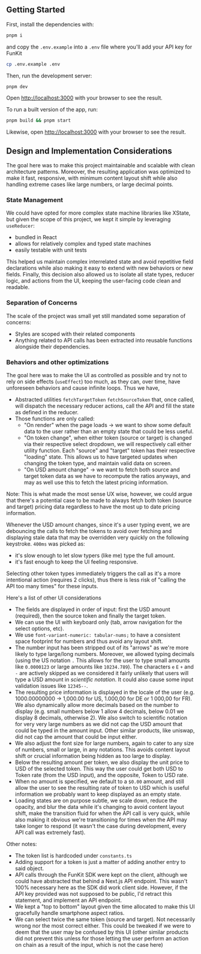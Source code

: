 ## Getting Started

First, install the dependencies with:

```bash
pnpm i
```

and copy the `.env.example` into a `.env` file where you'll add your API key for FunKit

```bash
cp .env.example .env
```

Then, run the development server:

```bash
pnpm dev
```

Open [http://localhost:3000](http://localhost:3000) with your browser to see the result.

To run a built version of the app, run:

```bash
pnpm build && pnpm start
```

Likewise, open [http://localhost:3000](http://localhost:3000) with your browser to see the result.

## Design and Implementation Considerations

The goal here was to make this project maintainable and scalable with clean architecture patterns. Moreover, the resulting application was optimized to make it fast, responsive, with minimum content layout shift while also handling extreme cases like large numbers, or large decimal points.

### State Management

We could have opted for more complex state machine libraries like XState, but given the scope of this project, we kept it simple by leveraging `useReducer`:

- bundled in React
- allows for relatively complex and typed state machines
- easily testable with unit tests

This helped us maintain complex interrelated state and avoid repetitive field declarations while also making it easy to extend with new behaviors or new fields.
Finally, this decision also allowed us to isolate all state types, reducer logic, and actions from the UI, keeping the user-facing code clean and readable.

### Separation of Concerns

The scale of the project was small yet still mandated some separation of concerns:

- Styles are scoped with their related components
- Anything related to API calls has been extracted into reusable functions alongside their dependencies.

### Behaviors and other optimizations

The goal here was to make the UI as controlled as possible and try not to rely on side effects (`useEffect`) too much, as they can, over time, have unforeseen behaviors and cause infinite loops. Thus we have,

- Abstracted utilities `fetchTargetToken` `fetchSourceToken` that, once called, will dispatch the necessary reducer actions, call the API and fill the state as defined in the reducer.
- Those functions are only called:
  - "On render" when the page loads -> we want to show some default data to the user rather than an empty state that could be less useful.
  - "On token change", when either token (source or target) is changed via their respective select dropdown, we will respectively call either utility function. Each "source" and "target" token has their respective "loading" state. This allows us to have targeted updates when changing the token type, and maintain valid data on screen.
  - "On USD amount change" -> we want to fetch both source and target token data as we have to recompute the ratios anyways, and may as well use this to fetch the latest pricing information.

Note: This is what made the most sense UX wise, however, we could argue that there's a potential case to be made to always fetch both token (source and target) pricing data regardless to have the most up to date pricing information.

Whenever the USD amount changes, since it's a user typing event, we are debouncing the calls to fetch the tokens to avoid over fetching and displaying stale data that may be overridden very quickly on the following keystroke. `400ms` was picked as:

- it's slow enough to let slow typers (like me) type the full amount.
- it's fast enough to keep the UI feeling responsive.

Selecting other token types immediately triggers the call as it's a more intentional action (requires 2 clicks), thus there is less risk of "calling the API too many times" for these inputs.

Here's a list of other UI considerations

- The fields are displayed in order of input: first the USD amount (required), then the source token and finally the target token.
- We can use the UI with keyboard only (tab, arrow navigation for the select options, etc).
- We use `font-variant-numeric: tabular-nums;` to have a consistent space footprint for numbers and thus avoid any layout shift.
- The number input has been stripped out of its "arrows" as we're more likely to type large/long numbers. Moreover, we allowed typing decimals (using the US notation `.` This allows for the user to type small amounts like `0.0000123` or large amounts like `10234.789`). The characters `e` `E` `+` and `-` are actively skipped as we considered it fairly unlikely that users will type a USD amount in _scientific notation_. It could also cause some input validation issues like `12345--`.
- The resulting price information is displayed in the locale of the user (e.g. 1000.00000000 -> 1,000.00 for US, 1.000,00 for DE or 1 000,00 for FR). We also dynamically allow more decimals based on the number to display (e.g. small numbers below 1 allow 4 decimals, below 0.01 we display 8 decimals, otherwise 2). We also switch to scientific notation for very very large numbers as we did not cap the USD amount that could be typed in the amount input. Other similar products, like uniswap, did not cap the amount that could be input either.
- We also adjust the font size for large numbers, again to cater to any size of numbers, small or large, in any notations. This avoids content layout shift or crucial information being hidden as too large to display.
- Below the resulting amount per token, we also display the unit price to USD of the selected token. This way the user could get both USD to Token rate (from the USD input), and the opposite, Token to USD rate.
- When no amount is specified, we default to a `$0.00` amount, and still allow the user to see the resulting rate of token to USD which is useful information we probably want to keep displayed as an empty state.
- Loading states are on purpose subtle, we scale down, reduce the opacity, and blur the data while it's changing to avoid content layout shift, make the transition fluid for when the API call is very quick, while also making it obvious we're transitioning for times when the API may take longer to respond (it wasn't the case during development, every API call was extremely fast).

Other notes:

- The token list is hardcoded under `constants.ts`
- Adding support for a token is just a matter of adding another entry to said object.
- API calls through the FunKit SDK were kept on the client, although we could have abstracted that behind a Next.js API endpoint. This wasn't 100% necessary here as the SDK did work client side. However, if the API key provided was not supposed to be public, I'd retract this statement, and implement an API endpoint.
- We kept a "top to bottom" layout given the time allocated to make this UI gracefully handle smartphone aspect ratios.
- We can select twice the same token (source and target). Not necessarily wrong nor the most correct either. This could be tweaked if we were to deem that the user may be confused by this UI (other similar products did not prevent this unless for those letting the user perform an action on chain as a result of the input, which is not the case here)
